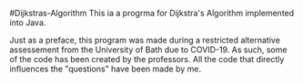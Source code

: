 #Dijkstras-Algorithm
This ia a progrma for Dijkstra's Algorithm implemented into Java. 

Just as a preface, this program was made during a restricted alternative assessement from the University
of Bath due to COVID-19. As such, some of the code has been created by the professors. All the code that 
directly influences the "questions" have been made by me.




